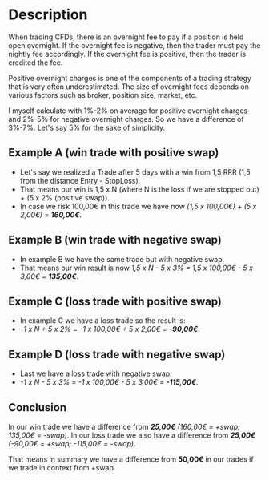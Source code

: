 # Description

When trading CFDs, there is an overnight fee to pay if a position is held open overnight.
If the overnight fee is negative, then the trader must pay the nightly fee accordingly. If the overnight fee is positive, then the trader is credited the fee.

Positive overnight charges is one of the components of a trading strategy that is very often underestimated.
The size of overnight fees depends on various factors such as broker, position size, market, etc.

I myself calculate with 1%-2% on average for positive overnight charges and 2%-5% for negative overnight charges. So we have a difference of 3%-7%. Let's say 5% for the sake of simplicity.

## Example A (win trade with positive swap)

 - Let's say we realized  a Trade after 5 days with a win from 1,5 RRR (1,5 from the distance Entry - StopLoss).
 - That means our win is 1,5 x N (where N is the loss if we are stopped out) + (5 x 2% (positive swap)).
 - In case we risk 100,00€ in this trade we have now *(1,5 x 100,00€) + (5 x 2,00€) = **160,00€***.

## Example B (win trade with negative swap)
- In example B we have the same trade but with negative swap.
- That means our win result is now *1,5 x N - 5 x 3% = 1,5 x 100,00€ - 5 x 3,00€ = **135,00€***.

## Example C (loss trade with positive swap)
- In example C we have a loss trade so the result is:
- *-1 x N + 5 x 2% = -1 x 100,00€ + 5 x 2,00€ = **-90,00€***.

## Example D (loss trade with negative swap)
- Last we have a loss trade with negative swap.
- *-1 x N - 5 x 3% = -1 x 100,00€ - 5 x 3,00€ = **-115,00€***.

## Conclusion
In our win trade we have a difference from ***25,00€** (160,00€ = +swap; 135,00€ = -swap)*.
In our loss trade we also have a difference from ***25,00€** (-90,00€ = +swap; -115,00€ = -swap)*.

That means in summary we have a difference from **50,00€** in our trades if we trade in context from +swap.
